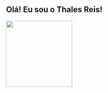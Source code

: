 ## Olá! Eu sou o Thales Reis!
<div>
  <a href="https://github.com/thalesreis7">
<!--   <img height="180em" src="https://github-readme-stats.vercel.app/api?username=ThalesReis&show_icons=true&theme=github_dark" /> -->
  <img height="180em" src="https://github-readme-stats.vercel.app/api/top-langs/?username=thalesreis7&layout=compact&theme=github_dark" />
</div>
    
